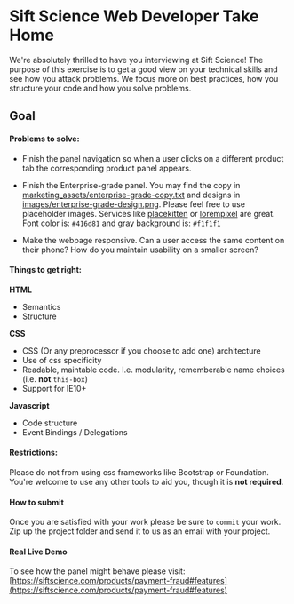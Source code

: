 # Sift Science Web Developer Take Home

We're absolutely thrilled to have you interviewing at Sift Science! The purpose
of this exercise is to get a good view on your technical skills and see how you
attack problems. We focus more on best practices, how you structure your code
and how you solve problems.


## Goal

#### Problems to solve:
- Finish the panel navigation so when a user clicks on a different product tab
  the corresponding product panel appears.

- Finish the Enterprise-grade panel. You may find the copy in
  [marketing_assets/enterprise-grade-copy.txt](https://github.com/SiftScience/take-home-web-dev/blob/master/marketing-assets/enterprise-grade-copy.txt) and
  designs in [images/enterprise-grade-design.png](https://github.com/SiftScience/take-home-web-dev/blob/master/images/enterprise-grade-design.png).
  Please feel free to use placeholder images. Services like [placekitten](http://placekitten.com) or [lorempixel](http://lorempixel.com/) are great.
  Font color is: `#416d81` and gray background is: `#f1f1f1`

- Make the webpage responsive. Can a user access the same
  content on their phone? How do you maintain usability on a smaller screen?


#### Things to get right:

**HTML**

- Semantics
- Structure

**CSS**
- CSS (Or any preprocessor if you choose to add one) architecture
- Use of css specificity
- Readable, maintable code. I.e. modularity, rememberable name choices
(i.e. **not** `this-box`)
- Support for IE10+

**Javascript**
- Code structure
- Event Bindings / Delegations

#### Restrictions:
Please do not from using css frameworks like Bootstrap or Foundation. You're welcome to use any other tools to aid you, though it is **not required**.

#### How to submit

Once you are satisfied with your work please be sure to `commit` your work. Zip
up the project folder and send it to us as an email with your project.


#### Real Live Demo
To see how the panel might behave please visit:
[https://siftscience.com/products/payment-fraud#features](https://siftscience.com/products/payment-fraud#features)



